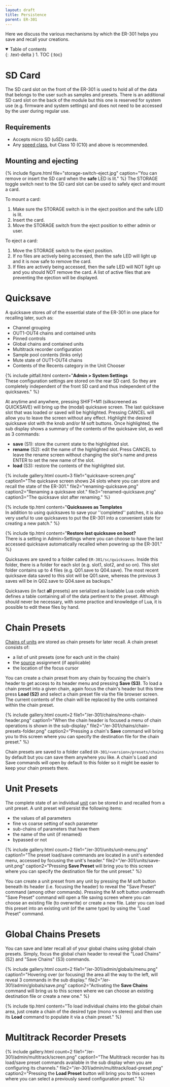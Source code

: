 ```yaml
---
layout: draft
title: Persistence
parent: ER-301
---
```


Here we discuss the various mechanisms by which the ER-301 helps you save and recall your creations.

<details open markdown="block">
  <summary>
    Table of contents
  </summary>
  {: .text-delta }
1. TOC
{:toc}
</details>

# SD Card 
The SD card slot on the front of the ER-301 is used to hold all of the data that belongs to the user such as samples and presets.  There is an additional SD card slot on the back of the module but this one is reserved for system use (e.g. firmware and system settings) and does not need to be accessed by the user during regular use.

## Requirements 
* Accepts micro SD (uSD) cards.
* Any [speed class](https://en.wikipedia.org/wiki/SD_card#Class), but Class 10 (C10) and above is recommended.

## Mounting and ejecting 
{% include figure.html
  file="storage-switch-eject.jpg"
  caption="You can remove or insert the SD card when the **safe** LED is lit."
%}
The STORAGE toggle switch next to the SD card slot can be used to safely eject and mount a card.  

To mount a card:
1. Make sure the STORAGE switch is in the eject position and the safe LED is lit.
1. Insert the card.
1. Move the STORAGE switch from the eject position to either admin or user.

To eject a card:

1. Move the STORAGE switch to the eject position.
1. If no files are actively being accessed, then the safe LED will light up and it is now safe to remove the card.
1. If files are actively being accessed, then the safe LED will NOT light up and you should NOT remove the card.  A list of active files that are preventing the ejection will be displayed.


# Quicksave 
A quicksave stores *all* of the essential state of the ER-301 in one place for recalling later, such as:  
* Channel grouping
* OUT1-OUT4 chains and contained units
* Pinned controls
* Global chains and contained units
* Multitrack recorder configuration
* Sample pool contents (links only)
* Mute state of OUT1-OUT4 chains
* Contents of the Recents category in the Unit Chooser

{% include pitfall.html
  content="**Admin > System Settings**<br>These configuration settings are stored on the rear SD card.  So they are completely independent of the front SD card and thus independent of the quicksaves."
%}

At anytime and anywhere, pressing SHIFT+M1 (silkscreened as QUICKSAVE) will bring up the (modal) quicksave screen.  The last quicksave slot that was loaded or saved will be highlighted.  Pressing CANCEL will allow you to leave the screen without any effect.  Highlight the desired quicksave slot with the knob and/or M soft buttons.  Once highlighted, the sub display shows a summary of the contents of the quicksave slot, as well as 3 commands:
* **save** (S1): store the current state to the highlighted slot.
* **rename** (S2): edit the name of the highlighted slot.  Press CANCEL to leave the rename screen without changing the slot's name and press ENTER to set the new name of the slot.
* **load** (S3): restore the contents of the highlighted slot.

{% include gallery.html
  count=3
  file1="quicksave-screen.png"
  caption1="The quicksave screen shows 24 slots where you can store and recall the state of the ER-301."
  file2="renaming-quicksave.png"
  caption2="Renaming a quicksave slot."
  file3="renamed-quicksave.png"
  caption3="The quicksave slot after renaming."
%}

{% include tip.html
content="**Quicksaves as Templates** <br> In addition to using quicksaves to save your ''completed'' patches, it is also very useful to use quicksaves to put the ER-301 into a convenient state for creating a new patch."
%}

{% include tip.html
content="**Restore last quicksave on boot?** <br> There is a setting in Admin>Settings where you can choose to have the last accessed quicksave automatically recalled when powering up the ER-301."
%}

Quicksaves are saved to a folder called ```ER-301/sc/quicksaves```.  Inside this folder, there is a folder for each slot (e.g. slot1, slot2, and so on).  This slot folder contains up to 4 files (e.g. Q01.save to Q04.save). The most recent quicksave data saved to this slot will be Q01.save, whereas the previous 3 saves will be in Q02.save to Q04.save as backups."

Quicksaves (in fact **all** presets) are serialized as loadable Lua code which defines a table containing all of the data pertinent to the preset.  Although should never be necessary, with some practice and knowledge of Lua, it is possible to edit these files by hand.

# Chain Presets
[Chains of units](/er-301/chains) are stored as chain presets for later recall.  A chain preset consists of:
* a list of unit presets (one for each unit in the chain)
* the [source](/er-301/chains/#source) assignment (if applicable)
* the location of the focus cursor

You can create a chain preset from any chain by focusing the chain's header to get access to its header menu and pressing **Save (S3)**.  To load a chain preset into a given chain, again focus the chain's header but this time press **Load (S2)** and select a chain preset file via the file browser screen.  The current contents of the chain will be replaced by the units contained within the chain preset.

{% include gallery.html
  count=2
  file1="/er-301/chains/mono-chain-header.png"
  caption1="When the chain header is focused a menu of chain operations is shown in the sub-display."
  file2="/er-301/chains/chain-presets-folder.png"
  caption2="Pressing a chain's **Save** command will bring you to this screen where you can specify the destination file for the chain preset."
%}

Chain presets are saved to a folder called ```ER-301/<version>/presets/chains``` by default but you can save them anywhere you like.  A chain's Load and Save commands will open by default to this folder so it might be easier to keep your chain presets there.  

# Unit Presets
The complete state of an individual [unit](/er-301/units) can be stored in and recalled from a unit preset.  A unit preset will persist the following items:
* the values of all parameters
* fine vs coarse setting of each parameter
* sub-chains of parameters that have them
* the name of the unit (if renamed)
* bypassed or not

{% include gallery.html
  count=2
  file1="/er-301/units/unit-menu.png"
  caption1="The preset load/save commands are located in a unit's extended menu, accessed by focusing the unit's header."
  file2="/er-301/units/save-unit.png"
  caption2="Pressing **Save Preset** will bring you to this screen where you can specify the destination file for the unit preset."
%}

You can create a unit preset from any unit by pressing the M soft button beneath its header (i.e. focusing the header) to reveal the "Save Preset" command (among other commands).  Pressing the M soft button underneath "Save Preset" command will open a file saving screen where you can choose an existing file (to overwrite) or create a new file.  Later you can load this preset into an existing unit (of the same type) by using the "Load Preset" command.

# Global Chains Presets
You can save and later recall all of your global chains using global chain presets.  Simply, focus the global chain header to reveal the "Load Chains" (S2) and "Save Chains" (S3) commands.

{% include gallery.html
  count=2
  file1="/er-301/admin/globals/menu.png"
  caption1="Hovering over (or focusing) the area all the way to the left, will reveal 3 commands in the sub display."
  file2="/er-301/admin/globals/save.png"
  caption2="Activating the **Save Chains** command will bring us to this screen where we can choose an existing destination file or create a new one."
%}

{% include tip.html
  content="To load individual chains into the global chain area, just create a chain of the desired type (mono vs stereo) and then use its **Load** command to populate it via a chain preset."
%}

# Multitrack Recorder Presets
{% include gallery.html
  count=2
  file1="/er-301/admin/multitrack/screen.png"
  caption1="The Multitrack recorder has its load/save preset commands available in the sub display when you are configuring its channels."
  file2="/er-301/admin/multitrack/load-preset.png"
  caption2="Pressing the **Load Preset** button will bring you to this screen where you can select a previously saved configuration preset."
%}
